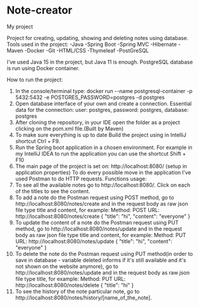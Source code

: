 # Note-creator
My project

Project for creating, updating, showing and deleting notes using database.
Tools used in the project:
-Java
-Spring Boot
-Spring MVC
-Hibernate
-Maven
-Docker
-Git
-HTML/CSS
-Thymeleaf
-PostGreSQL

I've used Java 15 in the project, but Java 11 is enough.
PostgreSQL database is run using Docker container.

How to run the project:
1. In the console/terminal type: docker run --name postgresql-container -p 5432:5432 -e POSTGRES_PASSWORD=postgres -d postgres
2. Open database interface of your own and create a connection. Essential data for the connection: user: postgres, password: postgres, database: postgres
3. After cloning the repository, in your IDE open the folder as a project clicking on the pom.xml file.(Built by Maven)
4. To make sure everything is up to date Build the project using in IntelliJ shortcut Ctrl + F9.
5. Run the Spring boot application in a chosen environment. For example in my IntelliJ IDEA to run the application you can use the shortcut Shift + F10
6. The main page of the project is set on: http://localhost:8080/  (setup in application properties)  To do every possible move in the application I've used Postman to do HTTP requests.
Functions usage:
1. To see all the available notes go to http://localhost:8080/. Click on each of the titles to see the content.
2. To add a note do the Postman request using POST method, go to http://localhost:8080/notes/create and in the request body as raw json file type title and content,
for example: 
Method: POST 
URL: http://localhost:8080/notes/create
{
    "title": "hi",
    "content": "everyone"
}
3. To update the content of a note do the Postman request using PUT method, go to http://localhost:8080/notes/update and in the request body as raw json file type title and content,
for example: 
Method: PUT
URL: http://localhost:8080/notes/update
{
    "title": "hi",
    "content": "everyone"
} 
4. To delete the note do the Postman request using PUT method(in order to save in database - variable deleted informs if it's still available and it's not shown on the website anymore), go to http://localhost:8080/notes/update and in the request body as raw json file type title,
for example: 
Method: PUT
URL: http://localhost:8080/notes/delete
{
    "title": "hi"
} 
5. To see the history of the note particular note, go to http://localhost:8080/notes/history/[name_of_the_note].




